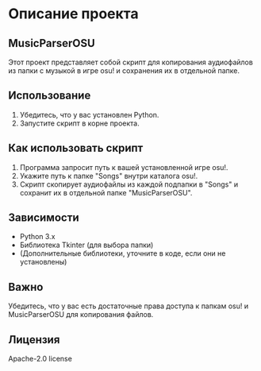 # Описание проекта

## MusicParserOSU

Этот проект представляет собой скрипт для копирования аудиофайлов из папки с музыкой в игре osu! и сохранения их в отдельной папке.

## Использование

1. Убедитесь, что у вас установлен Python.
2. Запустите скрипт в корне проекта.

## Как использовать скрипт

1. Программа запросит путь к вашей установленной игре osu!.
2. Укажите путь к папке "Songs" внутри каталога osu!.
3. Скрипт скопирует аудиофайлы из каждой подпапки в "Songs" и сохранит их в отдельной папке "MusicParserOSU".

## Зависимости

- Python 3.x
- Библиотека Tkinter (для выбора папки)
- (Дополнительные библиотеки, уточните в коде, если они не установлены)

## Важно

Убедитесь, что у вас есть достаточные права доступа к папкам osu! и MusicParserOSU для копирования файлов.

## Лицензия

Apache-2.0 license

